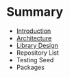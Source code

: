 # Summary

* [Introduction](README.md)
* [Architecture](architecture.md)
* [Library Design](library-design.md)
* Repository List
* Testing Seed
* Packages


